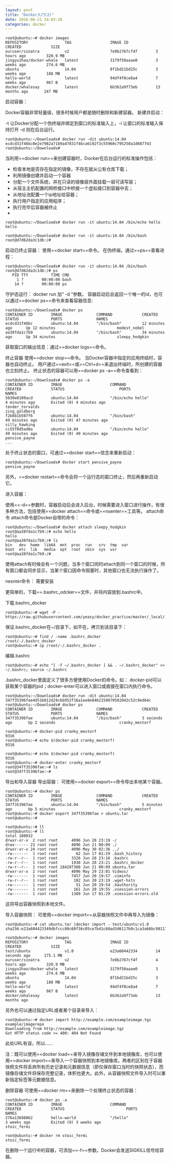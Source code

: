 ```yaml
---
layout: post 
title: "Docker入门(2)"
date: 2016-06-21 14:03:26
categories: docker
---
```


```
root@ubuntu:~# docker images
REPOSITORY                TAG                 IMAGE ID            CREATED             SIZE
ouruser/sinatra           v2                  7e9b2767cf4f        3 hours ago         320.9 MB
jingyu1hao/docker-whale   latest              3179f50aaae0        3 weeks ago         274.6 MB
ubuntu                    14.04               8f1bd21bd25c        3 weeks ago         188 MB
hello-world               latest              94df4f0ce8a4        7 weeks ago         967 B
docker/whalesay           latest              6b362a9f73eb        13 months ago       247 MB
```

启动容器：

Docker容器非常轻量级，很多时候用户都是随时删除和新建容器。
新建并启动：

-t 让Docker分配一个伪终端并绑定到窗口的标准输入上，-i 让窗口的标准输入保持打开 -d 则在后台运行。
```
root@ubuntu:~/Downloads# docker run -dit ubuntu:14.04
ecdcd31f46bc0e2e7982a71b9a47831f4bca6192f3c55960c795258a1d687743
root@ubuntu:~/Downloads#
```

当利用==docker run==来创建容器时，Docker在后台运行的标准操作包括：
* 检查本地是否存在指定的镜像，不存在就从公有仓库下载；
* 利用镜像创建并启动一个容器
* 分配一个文件系统，并在只读的镜像层外面挂载一层可读写层；
* 从宿主主机配置的网桥接口中桥接一个虚拟接口到容器中去；
* 从地址池配置一个ip地址给容器；
* 执行用户指定的应用程序；
* 执行完毕后容器被终止
*

```
root@ubuntu:~/Downloads# docker run -it ubuntu:14.04 /bin/echo hello
hello

```

```
root@ubuntu:~/Downloads# docker run -it ubuntu:14.04 /bin/bash
root@d7d62da3c1db:/#

```

启动已终止容器：
使用==docker start==命令。
在伪终端，通过==ps==查看进程：

```
root@ubuntu:~/Downloads# docker run -it ubuntu:14.04 /bin/bash
root@d7d62da3c1db:/# ps
   PID TTY          TIME CMD
     1 ?        00:00:00 bash
    14 ?        00:00:00 ps

```

守护态运行：
docker run 加“ -d ”参数。
容器启动后会返回一个唯一的id，也可以通过==docker ps==命令来查看容器信息:

```
root@ubuntu:~/Downloads# docker ps
CONTAINER ID        IMAGE               COMMAND             CREATED             STATUS              PORTS               NAMES
ecdcd31f46bc        ubuntu:14.04        "/bin/bash"         12 minutes ago      Up 12 minutes                           modest_nobel
aa38fda1c7b9        ubuntu:14.04        "/bin/bash"         34 minutes ago      Up 34 minutes                           sleepy_hodgkin

```
获取窗口的输出信息：通过==docker logs==命令。


终止容器
使用==docker stop==命令。
当Docker容器中指定的应用终结时，容器也自动终止。
用户通过==exit==或==Ctrl+d==来退出终端时，所创建的容器也立刻终止。
终止状态的容器可以用==docker ps -a==命令查看到：
```
root@ubuntu:~/Downloads# docker ps -a
CONTAINER ID        IMAGE                     COMMAND                  CREATED             STATUS                        PORTS               NAMES
5030e8109acd        ubuntu:14.04              "/bin/echo hello"        4 minutes ago       Exited (0) 4 minutes ago                          tender_torvalds
zing_goldberg
f2b8b1b507f6        ubuntu:14.04              "/bin/bash"              49 minutes ago      Exited (0) 47 minutes ago                         silly_hawking
cc55f0d5ad0a        ubuntu:14.04              "/bin/echo hello"        49 minutes ago      Exited (0) 49 minutes ago                         pensive_payne
...

```
处于终止状态的窗口，可通过==docker start==信念来重新启动：
```
root@ubuntu:~/Downloads# docker start pensive_payne
pensive_payne

```
另外，==docker restart==命令会将一个运行态的窗口终止，然后再重新启动它。

进入容器：

使用==-d==参数时，容器启动后会进入后台，时候需要进入窗口进行操作，有很多种方法，包括使用==docker attach==命令或==nsenter==工具等。
    attach命令
attach命令是Docker自带的命令：
```
root@ubuntu:~/Downloads# docker attach sleepy_hodgkin
root@aa38fda1c7b9:/# echo hello
hello
root@aa38fda1c7b9:/# ls
bin   dev  home  lib64  mnt  proc  run   srv  tmp  var
boot  etc  lib   media  opt  root  sbin  sys  usr
root@aa38fda1c7b9:/#

```

使用attach有时候会有一个问题，当多个窗口同时attach到同一个窗口的时候，所有窗口都会同步显示，当某个窗口因命令阻塞时，其他窗口也无法执行操作了。

nesnter命令：
需要安装

更简单的，下载==.bashrc_odcker==文件，并将内容放到.bashrc中。


下载.bashrc_docker
```
root@ubuntu:~# wget -P - https://raw.githubusercontent.com/yeasy/docker_practice/master/_local/.bashrc_docker;

```
保证.bashrc_docker在~/目录下，如不在，拷贝到该目录下：
```
root@ubuntu:~# find / -name .bashrc_docker
/root/-/.bashrc_docker
root@ubuntu:~# cp /root/-/.bashrc_docker .

```
编辑.bashrc
```
root@ubuntu:~# echo "[ -f ~/.bashrc_docker ] && . ~/.bashrc_docker" >> ~/.bashrc; source ~/.bashrc

```

.bashrc_docker里面定义了很多方便使用Docker的命令。如：
docker-pid可以获取某个容器的pid；docker-enter可以进入窗口或直接在窗口内执行命令。
```
root@ubuntu:~/Downloads# docker run -dit ubuntu:14.04
347f35396fae4d51b812d24cbb952f16a1ee8e8462150870502042c52c9ed64c
root@ubuntu:~/Downloads# docker ps
CONTAINER ID        IMAGE               COMMAND             CREATED             STATUS              PORTS               NAMES
347f35396fae        ubuntu:14.04        "/bin/bash"         3 seconds ago       Up 2 seconds                            cranky_mestorf

root@ubuntu:~# docker-pid cranky_mestorf
9316
root@ubuntu:~# echo $(docker-pid cranky_mestorf)
9316

root@ubuntu:~# echo $(docker-pid cranky_mestorf)
9316
root@ubuntu:~# docker-enter cranky_mestorf
root@347f35396fae:~# ls
root@347f35396fae:~#

```

导出和导入容器
导出容器：
    可使用==docker export==命令导出本地某个容器。
```
root@ubuntu:~# docker ps
CONTAINER ID        IMAGE               COMMAND             CREATED             STATUS              PORTS               NAMES
347f35396fae        ubuntu:14.04        "/bin/bash"         5 minutes ago       Up 5 minutes                            cranky_mestorf
root@ubuntu:~# docker export 347f35396fae > ubuntu.tar
root@ubuntu:~#

root@ubuntu:~# ll
root@ubuntu:~# ll
total 180032
drwxr-xr-x  2 root root      4096 Jun 20 23:19 -/
drwx------ 23 root root      4096 Jun 21 00:09 ./
drwxr-xr-x 24 root root      4096 May 30 02:36 ../
-rw-------  1 root root        62 Jun 17 01:29 .bash_history
-rw-r--r--  1 root root      3326 Jun 20 23:16 .bashrc
-rw-r--r--  1 root root      1938 Jun 20 23:21 .bashrc_docker
-rw-r--r--  1 root root 184207360 Jun 21 00:09 ubuntu.tar
drwxr-xr-x  2 root root      4096 May 29 23:01 Videos/
-rw-------  1 root root      7457 Jun 20 19:57 .viminfo
-rw-r--r--  1 root root       182 Jun 20 23:19 .wget-hsts
-rw-------  1 root root        51 Jun 20 19:54 .Xauthority
-rw-------  1 root root       161 Jun 20 19:55 .xsession-errors
-rw-------  1 root root      1389 Jun 17 01:29 .xsession-errors.old

```
这将导出容器快照到本地文件。

导入容器快照：
可使用==docker import==从容器快照文件中再导入为镜像：

```
root@ubuntu:~# cat ubuntu.tar |docker import - test/ubuntu:v1.0
sha256:e23a604423349dbfccc80c60f36c05ce7b41c60ad3d6117b9c1ca3a66bc98117

root@ubuntu:~# docker images
REPOSITORY                TAG                 IMAGE ID            CREATED             SIZE
test/ubuntu               v1.0                e23a60442334        14 seconds ago      175.1 MB
ouruser/sinatra           v2                  7e9b2767cf4f        4 hours ago         320.9 MB
jingyu1hao/docker-whale   latest              3179f50aaae0        3 weeks ago         274.6 MB
ubuntu                    14.04               8f1bd21bd25c        3 weeks ago         188 MB
hello-world               latest              94df4f0ce8a4        7 weeks ago         967 B
docker/whalesay           latest              6b362a9f73eb        13 months ago

```

另外也可以通过指定URL或者某个目录来导入：
```
root@ubuntu:~# docker import http://example.com/exampleimage.tgz example/imagerepo
Downloading from http://example.com/exampleimage.tgz
Got HTTP status code >= 400: 404 Not Found
```
此处URL有误，所以……

注：既可以使用==docker load==来导入镜像存储文件到本地镜像库，也可以使用==docker import==来导入一个容器快照到本地镜像库。两者的区别在于容器快照文件将丢弃所有历史记录和元数据信息（即仅保存窗口当时的快照状态），而镜像存储文件将保存完整记录，体积也更大。此外，从容器快照文件导入时可以重新指定标签等元数据信息。

删除容器
可使用==docker rm==来删除一个处理终止状态的容器：
```
root@ubuntu:~# docker ps -a
CONTAINER ID        IMAGE                     COMMAND                  CREATED             STATUS                           PORTS               NAMES
276a13698062        hello-world               "/hello"                 3 weeks ago         Exited (0) 3 weeks ago                               stoic_fermi

root@ubuntu:~# docker rm stoic_fermi
stoic_fermi

```

在删除一个运行中的容器，可添加==-f==参数。Docker会发送SIGKILL信号给容器。



